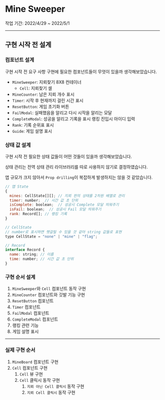 # Mine Sweeper

작업 기간: 2022/4/29 ~ 2022/5/1

---

## 구현 시작 전 설계

### 컴포넌트 설계

구현 시작 전 요구 사항 구현에 필요한 컴포넌트들이 무엇이 있을까 생각해보았습니다.

- `MineSweeper`: 지뢰찾기 8X8 컨테이너
  - `Cell`: 지뢰찾기 셀
- `MineCounter`: 남은 지뢰 개수 표시
- `Timer`: 시작 후 현재까지 걸린 시간 표시
- `ResetButton`: 게임 초기화 버튼
- `FailModal`: 실패했음을 알리고 다시 시작을 알리는 모달
- `CompleteModal`: 성공을 알리고 기록을 표시 랭킹 진입시 아이디 입력
- `Rank`: 기록 순위표 표시
- `Guide`: 게임 설명 표시

### 상태 값 설계

구현 시작 전 필요한 상태 값들이 어떤 것들이 있을까 생각해보았습니다.

상태 관리는 전역 상태 관리 라이브러리를 따로 사용하지 않기로 결정하였습니다.

앱 규모가 크지 않아서 `Prop drilling`이 복잡하게 발생하지는 않을 것 같았습니다.

```javascript
// 앱 State
{
  mines: CellState[][]; // 지뢰 판의 상태를 2차원 배열로 관리
  timer: number;  // 시간 값 초 단위
  isComplete: boolean;  // 성공시 Complete 모달 띄워주기
  isFail: boolean;  // 성공시 Fail 모달 띄워주기
  rank: Record[]; // 랭킹 기록
}

// CellState
// number로 표시하면 헷갈릴 수 있을 것 같아 string 값들로 표현
type CellState = "none" | "mine" | "flag";

// Record
interface Record {
  name: string; // 이름
  time: number; // 시간 값 초 단위
}

```

### 구현 순서 설계

1. `MineSweeper`와 `Cell` 컴포넌트 동작 구현
2. `MineCounter` 컴포넌트와 깃발 기능 구현
3. `ResetButton` 컴포넌트
4. `Timer` 컴포넌트
5. `FailModal` 컴포넌트
6. `CompleteModal` 컴포넌트
7. 랭킹 관련 기능
8. 게임 설명 표시

---

### 실제 구현 순서

1. `MineBoard` 컴포넌트 구현
2. `Cell` 컴포넌트 구현
   1. `Cell` 뷰 구현
   2. `Cell` 클릭시 동작 구현
      1. `지뢰 아닌 Cell 클릭시` 동작 구현
      2. `지뢰 Cell 클릭시` 동작 구현

